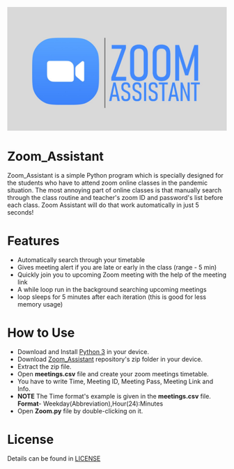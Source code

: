 ![zoom_assistant](zoom_pic.jpg)
# Zoom_Assistant
Zoom_Assistant is a simple Python program which is specially designed for the students who have to attend zoom online classes in the pandemic situation. The most annoying part of online classes is that manually search through the class routine and teacher's zoom ID and password's list before each class. Zoom Assistant will do that work automatically in just 5 seconds!

# Features
* Automatically search through your timetable
* Gives meeting alert if you are late or early in the class (range - 5 min)
* Quickly join you to upcoming Zoom meeting with the help of the meeting link
* A while loop run in the background searching upcoming meetings
* loop sleeps for 5 minutes after each iteration (this is good for less memory usage)

# How to Use
* Download and Install [Python 3](https://www.python.org/downloads/) in your device.
* Download [Zoom_Assistant](https://codeload.github.com/ahammadshawki8/Zoom_Assistant/zip/master) repository's zip folder in your device.
* Extract the zip file.
* Open  **meetings.csv** file and create your zoom meetings timetable.
* You have to write Time, Meeting ID, Meeting Pass, Meeting Link and Info. 
* **NOTE** The Time format's example is given in the **meetings.csv** file.    
**Format**-   Weekday(Abbreviation),Hour(24):Minutes
* Open **Zoom.py** file by double-clicking on it.


# License
Details can be found in [LICENSE](LICENSE)

